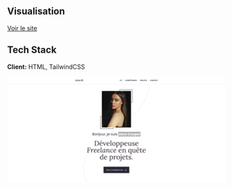 ## Visualisation

[Voir le site]([https://juliennedellec.github.io/LandingPageWithTailwind/](https://juliennedellec.github.io/Portfolio-de-Jane-Cooper/))

## Tech Stack

**Client:** HTML, TailwindCSS

![image](portfolioJaneCooper.png)
